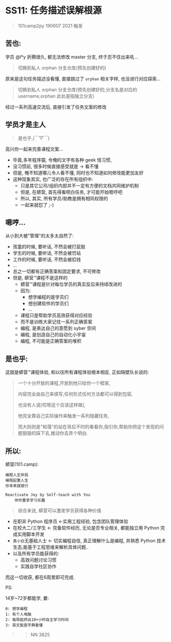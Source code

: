 # SS11: 任务描述误解根源
> 101camp2py 190607 2021 触发

## 苦也:

学员 @l*y  折腾很久, 都无法修改 master 分支, 
终于忍不住出来吼...

> 切换到私人 orphan 分支仓库(预先创建好的)

原来是这句任务描述没看懂, 直接跳过了 `orphan` 相关字样, 
也没进行对应探索...

> 切换到私人 orphan 分支仓库(预先创建好的,分支名是对应的 username,orphan 此处是指独立分支)


经过一系列高速交流后, 直接引发了任务文案的修改

## 学员才是主人
> 是也乎,(￣▽￣)

高兴你一起来完善课程文案...

- 毕竟,多年程序猿, 令俺的文字有各种 geek 怪习惯,
- 没习惯前, 很多时候直接感受就是 -> 看不懂
- 但是, 俺不知道哪儿令人看不懂, 同时也不知道如何修改能更加友好
- 这种现象其实, 也广泛的存在所有组织中:
    + 只是其它公司/组织内部并不一定有方便的文档共同维护机制
    + 但是, 在蟒营, 首先得看明白任务, 才可能开始嗯哼吧
    + 所以, 其实, 所有学员/助教是拥有相同权限的
    + 一起来就怼了 ;-)


## 嗯哼...
从小到大被"管理"的太多太自然了:

- 孩童的时候, 要听话, 不然会被打屁股
- 学生的时候, 要听话, 不然会被罚站
- 工作的时候, 要听话, 不然会被扣钱
- ...
- 总之一切都有正确答案和固定要求, 不可修改
- 但是, 蟒营™课程不是这样的
    + 蟒营™课程是针对每位学员的真实反应来持续改进的
    + 因为:
        * 想学编程的是学员们
        * 想创建软件的学员们
        * ...
    + 课程只是帮助学员高效获得对应经验
    + 而不是训练大家记住一系列正确答案
    + 编程, 是表达自己的意愿到 syber 空间
    + 编程, 是创造自己的自动化小宇宙
    + 编程, 不可能是正确答案的堆积


## 是也乎:
这就是蟒营™课程体验, 和以往所有课程体验根本相反, 正如隔壁队长说的:

> 一个十分开放的课程,开放到他只给你一个框架,
> 
> 内容完全由自己来填写,任何形式任何方法都可以得到包容,
> 
> 也没有人说[哎呀这个应该这样做],
> 
> 他完全靠自己实际操作来触发一系列隐藏任务,
> 
> 而大妈则是"和蔼"的站在背后不时的看看你,指引你,帮助你把这个发现的问题狠狠的踩下去,推动你去弄个明白.

## 所以:

蟒营(101.camp): 

    编程人生伴侣
    编程起重人生
    你本来就很行
    
    Reactivate Joy by Self-teach with You
        伴你重享学习乐趣


> 综合来说, 蟒营可以激发学员获得各种价值

- 在职非 Python 程序员 <-实用工程经验, 包含团队管理体验
- 在校大二/三学生 <-  完备软件经历, 无论是否专业相关, 都能独立用 Python 完成实用脚本开发
- `真小白`无基础人士 <- 切实编程自信, 真正理解什么是编程, 并熟悉 Python 技术生态,能基于工程思维来解析具体问题..
- 以及所有学员能获得的:
    + 高效问题讨论习惯
    + 实践自学社区协作


而这一切收获, 都在6周里即可完成.


PS:

14岁~72岁都能学, 嘦:

    0: 想学编程
    1: 有个人电脑
    2: 每周能挤出10+小时自主学习时间
    3: 英文能查字典看懂


>> NN 3825

